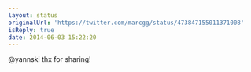 ```yaml
---
layout: status
originalUrl: 'https://twitter.com/marcgg/status/473847155011371008'
isReply: true
date: 2014-06-03 15:22:20
---
```


@yannski thx for sharing!
